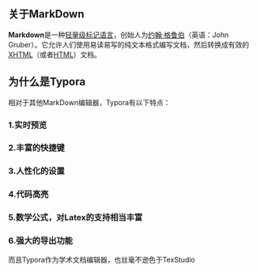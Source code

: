 ## 关于MarkDown

**Markdown**是一种[轻量级标记语言](https://link.zhihu.com/?target=https%3A//zh.wikipedia.org/wiki/轻量级标记语言)，创始人为[约翰·格鲁伯](https://link.zhihu.com/?target=https%3A//zh.wikipedia.org/wiki/約翰·格魯伯)（英语：John Gruber）。它允许人们使用易读易写的纯文本格式编写文档，然后转换成有效的[XHTML](https://link.zhihu.com/?target=https%3A//zh.wikipedia.org/wiki/XHTML)（或者[HTML](https://link.zhihu.com/?target=https%3A//zh.wikipedia.org/wiki/HTML)）文档。

## 为什么是Typora

相对于其他MarkDown编辑器，Typora有以下特点：

### 1.实时预览

### 2.丰富的快捷键

### 3.人性化的设置

### 4.代码高亮

### 5.数学公式，对Latex的支持相当丰富

### 6.强大的导出功能

而且Typora作为学术文档编辑器，也丝毫不逊色于TexStudio